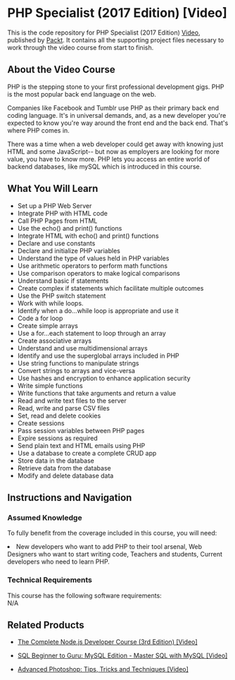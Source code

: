 


# PHP Specialist (2017 Edition) [Video]
This is the code repository for PHP Specialist (2017 Edition) [Video](https://www.packtpub.com/web-development/php-specialist-2017-edition-video), published by [Packt](https://www.packtpub.com/?utm_source=github). It contains all the supporting project files necessary to work through the video course from start to finish.
## About the Video Course
PHP is the stepping stone to your first professional development gigs. PHP is the most popular back end language on the web.

Companies like Facebook and Tumblr use PHP as their primary back end coding language. It's in universal demands, and, as a new developer you're expected to know you're way around the front end and the back end. That's where PHP comes in.

There was a time when a web developer could get away with knowing just HTML and some JavaScript-- but now as employers are looking for more value, you have to know more. PHP lets you access an entire world of backend databases, like mySQL which is introduced in this course.

<H2>What You Will Learn</H2>
<DIV class=book-info-will-learn-text>
<UL>
<LI> Set up a PHP Web Server</LI>
<LI>Integrate PHP with HTML code</LI>
<LI>Call PHP Pages from HTML</LI>
<LI>Use the echo() and print() functions</LI>
<LI>Integrate HTML with echo() and print() functions</LI>
<LI>Declare and use constants</LI>
<LI>Declare and initialize PHP variables</LI>
<LI>Understand the type of values held in PHP variables</LI>
<LI>Use arithmetic operators to perform math functions</LI>
<LI>Use comparison operators to make logical comparisons</LI>
<LI>Understand basic if statements</LI>
<LI>Create complex if statements which facilitate multiple outcomes</LI>
<LI>Use the PHP switch statement</LI>
<LI>Work with while loops.</LI>
<LI>Identify when a do...while loop is appropriate and use it</LI>
<LI>Code a for loop</LI>
<LI>Create simple arrays</LI>
<LI>Use a for...each statement to loop through an array</LI>
<LI>Create associative arrays</LI>
<LI>Understand and use multidimensional arrays</LI>
<LI>Identify and use the superglobal arrays included in PHP</LI>
<LI>Use string functions to manipulate strings</LI>
<LI>Convert strings to arrays and vice-versa</LI>
<LI>Use hashes and encryption to enhance application security</LI>
<LI>Write simple functions</LI>
<LI>Write functions that take arguments and return a value</LI>
<LI>Read and write text files to the server</LI>
<LI>Read, write and parse CSV files</LI>
<LI>Set, read and delete cookies</LI>
<LI>Create sessions</LI>
<LI>Pass session variables between PHP pages</LI>
<LI>Expire sessions as required</LI>
<LI>Send plain text and HTML emails using PHP</LI>
<LI>Use a database to create a complete CRUD app</LI>
<LI>Store data in the database</LI>
<LI>Retrieve data from the database</LI>
<LI>Modify and delete database data</LI>
</UL></DIV>

## Instructions and Navigation
### Assumed Knowledge
To fully benefit from the coverage included in this course, you will need:<br/>
<DIV class=book-info-will-learn-text>
<LI> New developers who want to add PHP to their tool arsenal, Web Designers who want to start writing code, Teachers and students, Current developers who need to learn PHP.	</li>
<DIV>

### Technical Requirements
This course has the following software requirements:<br/>
N/A

## Related Products
* [The Complete Node.js Developer Course (3rd Edition) [Video]
](https://www.packtpub.com/application-development/complete-nodejs-developer-course-3rd-edition-video)

* [SQL Beginner to Guru: MySQL Edition - Master SQL with MySQL [Video]
]( https://www.packtpub.com/application-development/sql-beginner-guru-mysql-edition-master-sql-mysql-video)

* [Advanced Photoshop: Tips, Tricks and Techniques [Video]
]( https://www.packtpub.com/hardware-and-creative/advanced-photoshop-tips-tricks-and-techniques-video)

